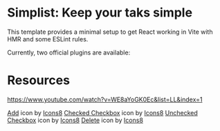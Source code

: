 # Simplist: Keep your taks simple

This template provides a minimal setup to get React working in Vite with HMR and some ESLint rules.

Currently, two official plugins are available:

# Resources

https://www.youtube.com/watch?v=WE8aYoGK0Ec&list=LL&index=1



<a target="_blank" href="https://icons8.com/icon/24717/add">Add</a> icon by <a target="_blank" href="https://icons8.com">Icons8</a>
<a target="_blank" href="https://icons8.com/icon/25534/checked-checkbox">Checked Checkbox</a> icon by <a target="_blank" href="https://icons8.com">Icons8</a>
<a target="_blank" href="https://icons8.com/icon/19336/unchecked-checkbox">Unchecked Checkbox</a> icon by <a target="_blank" href="https://icons8.com">Icons8</a>
<a target="_blank" href="https://icons8.com/icon/99933/delete">Delete</a> icon by <a target="_blank" href="https://icons8.com">Icons8</a>
